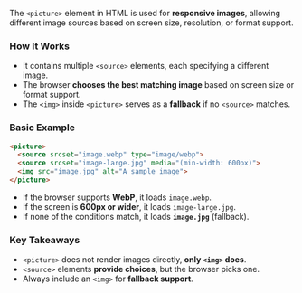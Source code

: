 The `<picture>` element in HTML is used for **responsive images**, allowing different image sources based on screen size, resolution, or format support.

### **How It Works**

- It contains multiple `<source>` elements, each specifying a different image.
- The browser **chooses the best matching image** based on screen size or format support.
- The `<img>` inside `<picture>` serves as a **fallback** if no `<source>` matches.

### **Basic Example**

```html
<picture>
  <source srcset="image.webp" type="image/webp">
  <source srcset="image-large.jpg" media="(min-width: 600px)">
  <img src="image.jpg" alt="A sample image">
</picture>
```

- If the browser supports **WebP**, it loads `image.webp`.
- If the screen is **600px or wider**, it loads `image-large.jpg`.
- If none of the conditions match, it loads **`image.jpg`** (fallback).

### **Key Takeaways**

- `<picture>` does not render images directly, **only `<img>` does**.
- `<source>` elements **provide choices**, but the browser picks one.
- Always include an `<img>` for **fallback support**.
